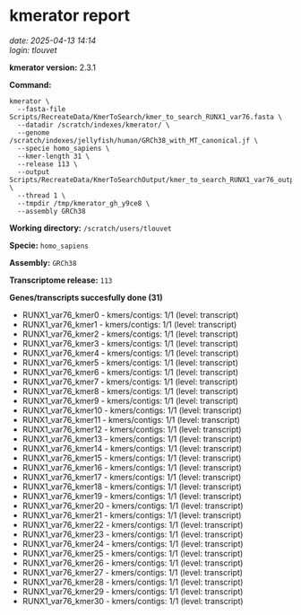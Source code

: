 # kmerator report
*date: 2025-04-13 14:14*  
*login: tlouvet*

**kmerator version:** 2.3.1

**Command:**

```
kmerator \
  --fasta-file Scripts/RecreateData/KmerToSearch/kmer_to_search_RUNX1_var76.fasta \
  --datadir /scratch/indexes/kmerator/ \
  --genome /scratch/indexes/jellyfish/human/GRCh38_with_MT_canonical.jf \
  --specie homo_sapiens \
  --kmer-length 31 \
  --release 113 \
  --output Scripts/RecreateData/KmerToSearchOutput/kmer_to_search_RUNX1_var76_output \
  --thread 1 \
  --tmpdir /tmp/kmerator_gh_y9ce8 \
  --assembly GRCh38
```

**Working directory:** `/scratch/users/tlouvet`

**Specie:** `homo_sapiens`

**Assembly:** `GRCh38`

**Transcriptome release:** `113`

**Genes/transcripts succesfully done (31)**

- RUNX1_var76_kmer0 - kmers/contigs: 1/1 (level: transcript)
- RUNX1_var76_kmer1 - kmers/contigs: 1/1 (level: transcript)
- RUNX1_var76_kmer2 - kmers/contigs: 1/1 (level: transcript)
- RUNX1_var76_kmer3 - kmers/contigs: 1/1 (level: transcript)
- RUNX1_var76_kmer4 - kmers/contigs: 1/1 (level: transcript)
- RUNX1_var76_kmer5 - kmers/contigs: 1/1 (level: transcript)
- RUNX1_var76_kmer6 - kmers/contigs: 1/1 (level: transcript)
- RUNX1_var76_kmer7 - kmers/contigs: 1/1 (level: transcript)
- RUNX1_var76_kmer8 - kmers/contigs: 1/1 (level: transcript)
- RUNX1_var76_kmer9 - kmers/contigs: 1/1 (level: transcript)
- RUNX1_var76_kmer10 - kmers/contigs: 1/1 (level: transcript)
- RUNX1_var76_kmer11 - kmers/contigs: 1/1 (level: transcript)
- RUNX1_var76_kmer12 - kmers/contigs: 1/1 (level: transcript)
- RUNX1_var76_kmer13 - kmers/contigs: 1/1 (level: transcript)
- RUNX1_var76_kmer14 - kmers/contigs: 1/1 (level: transcript)
- RUNX1_var76_kmer15 - kmers/contigs: 1/1 (level: transcript)
- RUNX1_var76_kmer16 - kmers/contigs: 1/1 (level: transcript)
- RUNX1_var76_kmer17 - kmers/contigs: 1/1 (level: transcript)
- RUNX1_var76_kmer18 - kmers/contigs: 1/1 (level: transcript)
- RUNX1_var76_kmer19 - kmers/contigs: 1/1 (level: transcript)
- RUNX1_var76_kmer20 - kmers/contigs: 1/1 (level: transcript)
- RUNX1_var76_kmer21 - kmers/contigs: 1/1 (level: transcript)
- RUNX1_var76_kmer22 - kmers/contigs: 1/1 (level: transcript)
- RUNX1_var76_kmer23 - kmers/contigs: 1/1 (level: transcript)
- RUNX1_var76_kmer24 - kmers/contigs: 1/1 (level: transcript)
- RUNX1_var76_kmer25 - kmers/contigs: 1/1 (level: transcript)
- RUNX1_var76_kmer26 - kmers/contigs: 1/1 (level: transcript)
- RUNX1_var76_kmer27 - kmers/contigs: 1/1 (level: transcript)
- RUNX1_var76_kmer28 - kmers/contigs: 1/1 (level: transcript)
- RUNX1_var76_kmer29 - kmers/contigs: 1/1 (level: transcript)
- RUNX1_var76_kmer30 - kmers/contigs: 1/1 (level: transcript)
